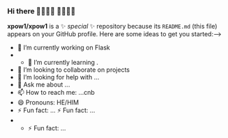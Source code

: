 ### Hi there 👋👋👋👋  👋👋👋👋  
**xpow1/xpow1** is a ✨ _special_ ✨ repository because its `README.md` (this file) appears on your GitHub profile. Here are some ideas to get you started:-->



- 🔭 I’m currently working on Flask
- - 🌱 I’m currently learning .
- 👯 I’m looking to collaborate on projects
- 🤔 I’m looking for help with ...
- 💬 Ask me about ...
- 📫 How to reach me: ...cnb
- 😄 Pronouns: HE/HIM
- ⚡ Fun fact: ...  ⚡ Fun fact: ...
- - ⚡ Fun fact: ...

